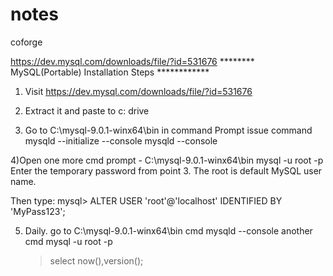 # notes
coforge

https://dev.mysql.com/downloads/file/?id=531676
******** MySQL(Portable) Installation Steps ************

1) Visit https://dev.mysql.com/downloads/file/?id=531676 

2) Extract it and paste to c: drive

3) Go to C:\mysql-9.0.1-winx64\bin in command Prompt
issue command
	mysqld --initialize --console
	mysqld --console

4)Open one more cmd prompt - C:\mysql-9.0.1-winx64\bin 
	mysql -u root -p
        Enter the temporary password from point 3. 
        The root is default MySQL user name. 

Then type: mysql> ALTER USER 'root'@'localhost' IDENTIFIED BY 'MyPass123';

5) Daily.
go to C:\mysql-9.0.1-winx64\bin
cmd
	mysqld --console
another cmd
	mysql -u root -p



     > select now(),version();
